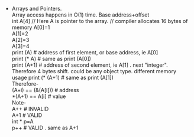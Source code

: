 * Arrays and Pointers.  
  Array access happens in O(1) time. Base address+offset  
  int A[4]  // Here A is pointer to the array.
  // compiler allocates 16 bytes of memory
  A[0]=1  
  A[1]=2  
  A[2]=3  
  A[3]=4  
  print (A)  # address of first element, or base address,  ie A[0]  
  print (* A) # same as print (A[0])  
  print (A+1) # address of second element, ie A[1] . next "integer". Therefore 4 bytes shift. could be any object type. different memory usage
  print (* (A+1) # same as print (A[1])  
  Therefore-  
  (A+i) == (&(A[i]))  # address   
  \*(A+1) == A[i] # value  
  Note-  
  A++ # INVALID  
  A+1 # VALID  
  int * p=A  
  p++ # VALID . same as A+1  

